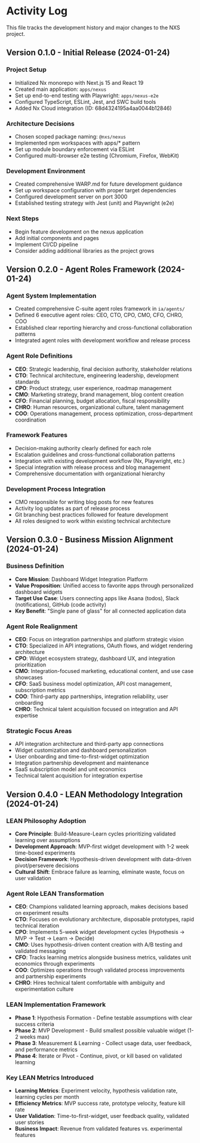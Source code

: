 # Activity Log

This file tracks the development history and major changes to the NXS project.

## Version 0.1.0 - Initial Release (2024-01-24)

### Project Setup
- Initialized Nx monorepo with Next.js 15 and React 19
- Created main application: `apps/nexus`
- Set up end-to-end testing with Playwright: `apps/nexus-e2e`
- Configured TypeScript, ESLint, Jest, and SWC build tools
- Added Nx Cloud integration (ID: 68d4324195a4aa0044b12846)

### Architecture Decisions
- Chosen scoped package naming: `@nxs/nexus`
- Implemented npm workspaces with apps/* pattern
- Set up module boundary enforcement via ESLint
- Configured multi-browser e2e testing (Chromium, Firefox, WebKit)

### Development Environment
- Created comprehensive WARP.md for future development guidance
- Set up workspace configuration with proper target dependencies
- Configured development server on port 3000
- Established testing strategy with Jest (unit) and Playwright (e2e)

### Next Steps
- Begin feature development on the nexus application
- Add initial components and pages
- Implement CI/CD pipeline
- Consider adding additional libraries as the project grows

## Version 0.2.0 - Agent Roles Framework (2024-01-24)

### Agent System Implementation
- Created comprehensive C-suite agent roles framework in `ia/agents/`
- Defined 6 executive agent roles: CEO, CTO, CPO, CMO, CFO, CHRO, COO
- Established clear reporting hierarchy and cross-functional collaboration patterns
- Integrated agent roles with development workflow and release process

### Agent Role Definitions
- **CEO**: Strategic leadership, final decision authority, stakeholder relations
- **CTO**: Technical architecture, engineering leadership, development standards
- **CPO**: Product strategy, user experience, roadmap management
- **CMO**: Marketing strategy, brand management, blog content creation
- **CFO**: Financial planning, budget allocation, fiscal responsibility
- **CHRO**: Human resources, organizational culture, talent management
- **COO**: Operations management, process optimization, cross-department coordination

### Framework Features
- Decision-making authority clearly defined for each role
- Escalation guidelines and cross-functional collaboration patterns
- Integration with existing development workflow (Nx, Playwright, etc.)
- Special integration with release process and blog management
- Comprehensive documentation with organizational hierarchy

### Development Process Integration
- CMO responsible for writing blog posts for new features
- Activity log updates as part of release process
- Git branching best practices followed for feature development
- All roles designed to work within existing technical architecture

## Version 0.3.0 - Business Mission Alignment (2024-01-24)

### Business Definition
- **Core Mission**: Dashboard Widget Integration Platform
- **Value Proposition**: Unified access to favorite apps through personalized dashboard widgets
- **Target Use Case**: Users connecting apps like Asana (todos), Slack (notifications), GitHub (code activity)
- **Key Benefit**: "Single pane of glass" for all connected application data

### Agent Role Realignment
- **CEO**: Focus on integration partnerships and platform strategic vision
- **CTO**: Specialized in API integrations, OAuth flows, and widget rendering architecture
- **CPO**: Widget ecosystem strategy, dashboard UX, and integration prioritization
- **CMO**: Integration-focused marketing, educational content, and use case showcases
- **CFO**: SaaS business model optimization, API cost management, subscription metrics
- **COO**: Third-party app partnerships, integration reliability, user onboarding
- **CHRO**: Technical talent acquisition focused on integration and API expertise

### Strategic Focus Areas
- API integration architecture and third-party app connections
- Widget customization and dashboard personalization
- User onboarding and time-to-first-widget optimization
- Integration partnership development and maintenance
- SaaS subscription model and unit economics
- Technical talent acquisition for integration expertise

## Version 0.4.0 - LEAN Methodology Integration (2024-01-24)

### LEAN Philosophy Adoption
- **Core Principle**: Build-Measure-Learn cycles prioritizing validated learning over assumptions
- **Development Approach**: MVP-first widget development with 1-2 week time-boxed experiments
- **Decision Framework**: Hypothesis-driven development with data-driven pivot/persevere decisions
- **Cultural Shift**: Embrace failure as learning, eliminate waste, focus on user validation

### Agent Role LEAN Transformation
- **CEO**: Champions validated learning approach, makes decisions based on experiment results
- **CTO**: Focuses on evolutionary architecture, disposable prototypes, rapid technical iteration
- **CPO**: Implements 5-week widget development cycles (Hypothesis → MVP → Test → Learn → Decide)
- **CMO**: Uses hypothesis-driven content creation with A/B testing and validated messaging
- **CFO**: Tracks learning metrics alongside business metrics, validates unit economics through experiments
- **COO**: Optimizes operations through validated process improvements and partnership experiments
- **CHRO**: Hires technical talent comfortable with ambiguity and experimentation culture

### LEAN Implementation Framework
- **Phase 1**: Hypothesis Formation - Define testable assumptions with clear success criteria
- **Phase 2**: MVP Development - Build smallest possible valuable widget (1-2 weeks max)
- **Phase 3**: Measurement & Learning - Collect usage data, user feedback, and performance metrics
- **Phase 4**: Iterate or Pivot - Continue, pivot, or kill based on validated learning

### Key LEAN Metrics Introduced
- **Learning Metrics**: Experiment velocity, hypothesis validation rate, learning cycles per month
- **Efficiency Metrics**: MVP success rate, prototype velocity, feature kill rate
- **User Validation**: Time-to-first-widget, user feedback quality, validated user stories
- **Business Impact**: Revenue from validated features vs. experimental features
